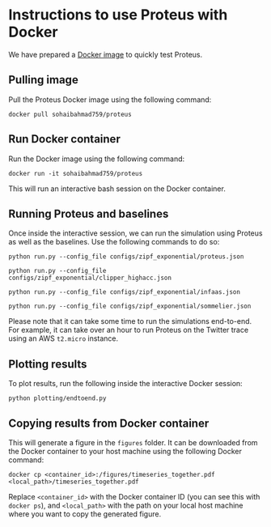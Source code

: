 # Instructions to use Proteus with Docker

We have prepared a [Docker image](https://hub.docker.com/r/sohaibahmad759/proteus) to quickly test Proteus.

## Pulling image

Pull the Proteus Docker image using the following command:

`docker pull sohaibahmad759/proteus`

## Run Docker container

Run the Docker image using the following command:

`docker run -it sohaibahmad759/proteus`

This will run an interactive bash session on the Docker container. 

## Running Proteus and baselines

Once inside the interactive session, we can run the simulation using Proteus as well as the baselines. Use the following commands to do so:

`python run.py --config_file configs/zipf_exponential/proteus.json`

`python run.py --config_file configs/zipf_exponential/clipper_highacc.json`

`python run.py --config_file configs/zipf_exponential/infaas.json`

`python run.py --config_file configs/zipf_exponential/sommelier.json`

Please note that it can take some time to run the simulations end-to-end. For example, it can take over an hour to run Proteus on the Twitter trace using an AWS `t2.micro` instance.

## Plotting results

To plot results, run the following inside the interactive Docker session:

`python plotting/endtoend.py`

## Copying results from Docker container

This will generate a figure in the `figures` folder. It can be downloaded from the Docker container to your host machine using the following Docker command:

`docker cp <container_id>:/figures/timeseries_together.pdf <local_path>/timeseries_together.pdf`

Replace `<container_id>` with the Docker container ID (you can see this with `docker ps`), and `<local_path>` with the path on your local host machine where you want to copy the generated figure.
